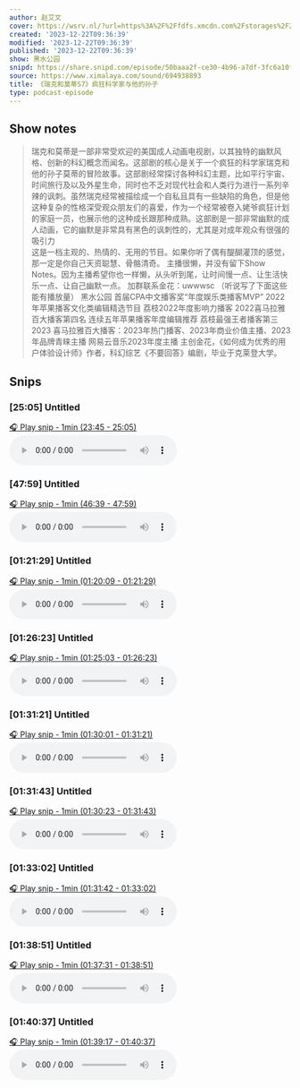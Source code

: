 ```yaml
---
author: 赵艾文
cover: https://wsrv.nl/?url=https%3A%2F%2Ffdfs.xmcdn.com%2Fstorages%2F2e29-audiofreehighqps%2F36%2F40%2FGKwRIW4H_rnAAAPy2AIJ6MR9.jpeg&w=200&h=200
created: '2023-12-22T09:36:39'
modified: '2023-12-22T09:36:39'
published: '2023-12-22T09:36:39'
show: 黑水公园
snipd: https://share.snipd.com/episode/50baaa2f-ce30-4b96-a7df-3fc6a10fea9b
source: https://www.ximalaya.com/sound/694938893
title: 《瑞克和莫蒂S7》疯狂科学家与他的孙子
type: podcast-episode
---
```



## Show notes
> 瑞克和莫蒂是一部非常受欢迎的美国成人动画电视剧，以其独特的幽默风格、创新的科幻概念而闻名。这部剧的核心是关于一个疯狂的科学家瑞克和他的孙子莫蒂的冒险故事。这部剧经常探讨各种科幻主题，比如平行宇宙、时间旅行及以及外星生命，同时也不乏对现代社会和人类行为进行一系列辛辣的讽刺。虽然瑞克经常被描绘成一个自私且具有一些缺陷的角色，但是他这种复杂的性格深受观众朋友们的喜爱，作为一个经常被卷入姥爷疯狂计划的家庭一员，也展示他的这种成长跟那种成熟。这部剧是一部非常幽默的成人动画，它的幽默是非常具有黑色的讽刺性的，尤其是对成年观众有很强的吸引力  
> 这是一档主观的、热情的、无用的节目。如果你听了偶有醍醐灌顶的感觉，那一定是你自己天资聪慧、骨骼清奇。  主播很懒，并没有留下Show Notes。因为主播希望你也一样懒，从头听到尾，让时间慢一点、让生活快乐一点、让自己幽默一点。 
> 加群联系金花：uwwwsc 
> （听说写了下面这些能有播放量） 
> 黑水公园 
> 首届CPA中文播客奖“年度娱乐类播客MVP”
> 2022年苹果播客文化类编辑精选节目
> 荔枝2022年度影响力播客
> 2022喜马拉雅百大播客第四名
> 连续五年苹果播客年度编辑推荐
> 荔枝最强王者播客第三
> 2023 喜马拉雅百大播客：2023年热门播客、2023年商业价值主播、2023年品牌青睐主播 
> 网易云音乐2023年度主播
> 主创金花，《如何成为优秀的用户体验设计师》作者，科幻综艺《不要回答》编剧，毕业于克莱登大学。

## Snips
### [25:05] Untitled
[🎧 Play snip - 1min️ (23:45 - 25:05)](https://share.snipd.com/snip/3dc70a4d-1164-49cc-b441-579f1695ef8a)
<audio controls> <source src="https://jt.ximalaya.com//GKwRIUEJWgaPA1aJxAKQAERd-aacv2-48K.m4a?channel=rss&album_id=3558668&track_id=694938893&uid=40763963&jt=https://aod.cos.tx.xmcdn.com/storages/7021-audiofreehighqps/E9/01/GKwRIUEJWgaPA1aJxAKQAERd-aacv2-48K.m4a#t=23:45,25:05"> </audio>
### [47:59] Untitled
[🎧 Play snip - 1min️ (46:39 - 47:59)](https://share.snipd.com/snip/70b62b41-5db8-4228-8853-848aad1fbc23)
<audio controls> <source src="https://jt.ximalaya.com//GKwRIUEJWgaPA1aJxAKQAERd-aacv2-48K.m4a?channel=rss&album_id=3558668&track_id=694938893&uid=40763963&jt=https://aod.cos.tx.xmcdn.com/storages/7021-audiofreehighqps/E9/01/GKwRIUEJWgaPA1aJxAKQAERd-aacv2-48K.m4a#t=46:39,47:59"> </audio>
### [01:21:29] Untitled
[🎧 Play snip - 1min️ (01:20:09 - 01:21:29)](https://share.snipd.com/snip/f2dd0729-ff6d-4b1b-94f3-eef4696d2df0)
<audio controls> <source src="https://jt.ximalaya.com//GKwRIUEJWgaPA1aJxAKQAERd-aacv2-48K.m4a?channel=rss&album_id=3558668&track_id=694938893&uid=40763963&jt=https://aod.cos.tx.xmcdn.com/storages/7021-audiofreehighqps/E9/01/GKwRIUEJWgaPA1aJxAKQAERd-aacv2-48K.m4a#t=01:20:09,01:21:29"> </audio>
### [01:26:23] Untitled
[🎧 Play snip - 1min️ (01:25:03 - 01:26:23)](https://share.snipd.com/snip/8f18aaac-c9c5-4478-9a4d-d78dd06b4bf3)
<audio controls> <source src="https://jt.ximalaya.com//GKwRIUEJWgaPA1aJxAKQAERd-aacv2-48K.m4a?channel=rss&album_id=3558668&track_id=694938893&uid=40763963&jt=https://aod.cos.tx.xmcdn.com/storages/7021-audiofreehighqps/E9/01/GKwRIUEJWgaPA1aJxAKQAERd-aacv2-48K.m4a#t=01:25:03,01:26:23"> </audio>
### [01:31:21] Untitled
[🎧 Play snip - 1min️ (01:30:01 - 01:31:21)](https://share.snipd.com/snip/278e84c8-1b97-4b8d-b23e-03c5ad788e8f)
<audio controls> <source src="https://jt.ximalaya.com//GKwRIUEJWgaPA1aJxAKQAERd-aacv2-48K.m4a?channel=rss&album_id=3558668&track_id=694938893&uid=40763963&jt=https://aod.cos.tx.xmcdn.com/storages/7021-audiofreehighqps/E9/01/GKwRIUEJWgaPA1aJxAKQAERd-aacv2-48K.m4a#t=01:30:01,01:31:21"> </audio>
### [01:31:43] Untitled
[🎧 Play snip - 1min️ (01:30:23 - 01:31:43)](https://share.snipd.com/snip/bfdbfc9f-5f3d-4d09-98b1-c7d8d6d5570b)
<audio controls> <source src="https://jt.ximalaya.com//GKwRIUEJWgaPA1aJxAKQAERd-aacv2-48K.m4a?channel=rss&album_id=3558668&track_id=694938893&uid=40763963&jt=https://aod.cos.tx.xmcdn.com/storages/7021-audiofreehighqps/E9/01/GKwRIUEJWgaPA1aJxAKQAERd-aacv2-48K.m4a#t=01:30:23,01:31:43"> </audio>
### [01:33:02] Untitled
[🎧 Play snip - 1min️ (01:31:42 - 01:33:02)](https://share.snipd.com/snip/67f377e1-520f-4164-a793-c791dd700e7a)
<audio controls> <source src="https://jt.ximalaya.com//GKwRIUEJWgaPA1aJxAKQAERd-aacv2-48K.m4a?channel=rss&album_id=3558668&track_id=694938893&uid=40763963&jt=https://aod.cos.tx.xmcdn.com/storages/7021-audiofreehighqps/E9/01/GKwRIUEJWgaPA1aJxAKQAERd-aacv2-48K.m4a#t=01:31:42,01:33:02"> </audio>
### [01:38:51] Untitled
[🎧 Play snip - 1min️ (01:37:31 - 01:38:51)](https://share.snipd.com/snip/537a54df-b7e7-4d67-ad2a-99db53e475e3)
<audio controls> <source src="https://jt.ximalaya.com//GKwRIUEJWgaPA1aJxAKQAERd-aacv2-48K.m4a?channel=rss&album_id=3558668&track_id=694938893&uid=40763963&jt=https://aod.cos.tx.xmcdn.com/storages/7021-audiofreehighqps/E9/01/GKwRIUEJWgaPA1aJxAKQAERd-aacv2-48K.m4a#t=01:37:31,01:38:51"> </audio>
### [01:40:37] Untitled
[🎧 Play snip - 1min️ (01:39:17 - 01:40:37)](https://share.snipd.com/snip/d1b5c784-3173-4f35-a4fc-8ba4ee2dbd85)
<audio controls> <source src="https://jt.ximalaya.com//GKwRIUEJWgaPA1aJxAKQAERd-aacv2-48K.m4a?channel=rss&album_id=3558668&track_id=694938893&uid=40763963&jt=https://aod.cos.tx.xmcdn.com/storages/7021-audiofreehighqps/E9/01/GKwRIUEJWgaPA1aJxAKQAERd-aacv2-48K.m4a#t=01:39:17,01:40:37"> </audio>
